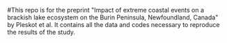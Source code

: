 #This repo is for the preprint "Impact of extreme coastal events on a brackish lake ecosystem on the Burin Peninsula, Newfoundland, Canada" by Pleskot et al. It contains all the data and codes necessary to reproduce the results of the study.